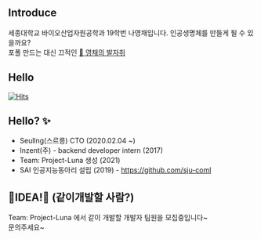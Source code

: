 ## Introduce
세종대학교 바이오산업자원공학과 19학번 나영채입니다. 인공생명체를 만들게 될 수 있을까요?  
포폴 만드는 대신 끄적인 [💬 영채의 발자취](https://github.com/lunab/resume)

## Hello
[![Hits](https://hits.seeyoufarm.com/api/count/incr/badge.svg?url=https%3A%2F%2Fgithub.com%2FlunaB&count_bg=%2379C83D&title_bg=%23555555&icon=&icon_color=%23E7E7E7&title=hits&edge_flat=false)](https://github.com/lunaB)

## Hello? ✨
- Seullng(스르릉) CTO (2020.02.04 ~)
- Inzent(주) - backend developer intern (2017)
- Team: Project-Luna 생성 (2021)
- SAI 인공지능동아리 설립 (2019) - https://github.com/sju-coml

## 🌱IDEA!🌱 (같이개발할 사람?)
Team: Project-Luna 에서 같이 개발할 개발자 팀원을 모집중입니다~  
문의주세요~

<!--
**lunaB/lunaB** is a ✨ _special_ ✨ repository because its `README.md` (this file) appears on your GitHub profile.

Here are some ideas to get you started:

- 🔭 I’m currently working on ...
- 🌱 I’m currently learning ...
- 👯 I’m looking to collaborate on ...
- 🤔 I’m looking for help with ...
- 💬 Ask me about ...
- 📫 How to reach me: ...
- 😄 Pronouns: ...
- ⚡ Fun fact: ...
-->
